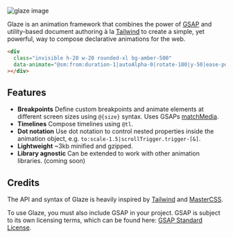 ![glaze image](https://raw.githubusercontent.com/dnnsjsk/glaze/main/image.png)

Glaze is an animation framework that combines the power of
[GSAP](https://greensock.com/gsap/) and utility-based document authoring à la
[Tailwind](https://tailwindcss.com) to create a simple, yet powerful, way to
compose declarative animations for the web.

```html copy
<div
  class="invisible h-20 w-20 rounded-xl bg-amber-500"
  data-animate="@sm:from:duration-1|autoAlpha-0|rotate-180|y-50|ease-power2.inOut"
></div>
```

## Features

- **Breakpoints** Define custom breakpoints and animate elements at different
  screen sizes using `@{size}` syntax. Uses GSAPs
  [matchMedia](<https://gsap.com/docs/v3/GSAP/gsap.matchMedia()/>).
- **Timelines** Compose timelines using `@tl`.
- **Dot notation** Use dot notation to control nested properties inside the
  animation object, e.g. `to:scale-1.5|scrollTrigger.trigger-[&]`.
- **Lightweight** ~3kb minified and gzipped.
- **Library agnostic** Can be extended to work with other animation libraries.
  (coming soon)

## Credits

The API and syntax of Glaze is heavily inspired by [Tailwind](https://tailwindcss.com)
and [MasterCSS](https://css.master.co/).

To use Glaze, you must also include GSAP in your project.
GSAP is subject to its own licensing terms, which can be found here:
[GSAP Standard License](https://gsap.com/community/standard-license/).
